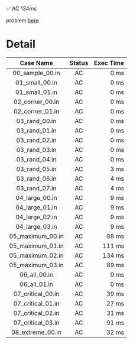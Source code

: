 ✅  AC  134ms

problem [here](https://onlinejudge.u-aizu.ac.jp/courses/library/3/DSL/2/DSL_2_I)

# Detail

| Case Name | Status | Exec Time |
|:---------:|:------:|---------:|
| 00_sample_00.in | AC | 0 ms |
| 01_small_00.in | AC | 0 ms |
| 01_small_01.in | AC | 0 ms |
| 02_corner_00.in | AC | 0 ms |
| 02_corner_01.in | AC | 0 ms |
| 03_rand_00.in | AC | 0 ms |
| 03_rand_01.in | AC | 0 ms |
| 03_rand_02.in | AC | 0 ms |
| 03_rand_03.in | AC | 0 ms |
| 03_rand_04.in | AC | 0 ms |
| 03_rand_05.in | AC | 3 ms |
| 03_rand_06.in | AC | 4 ms |
| 03_rand_07.in | AC | 4 ms |
| 04_large_00.in | AC | 9 ms |
| 04_large_01.in | AC | 9 ms |
| 04_large_02.in | AC | 9 ms |
| 04_large_03.in | AC | 9 ms |
| 05_maximum_00.in | AC | 88 ms |
| 05_maximum_01.in | AC | 111 ms |
| 05_maximum_02.in | AC | 134 ms |
| 05_maximum_03.in | AC | 89 ms |
| 06_all_00.in | AC | 0 ms |
| 06_all_01.in | AC | 0 ms |
| 07_critical_00.in | AC | 39 ms |
| 07_critical_01.in | AC | 27 ms |
| 07_critical_02.in | AC | 31 ms |
| 07_critical_03.in | AC | 91 ms |
| 08_extreme_00.in | AC | 32 ms |


